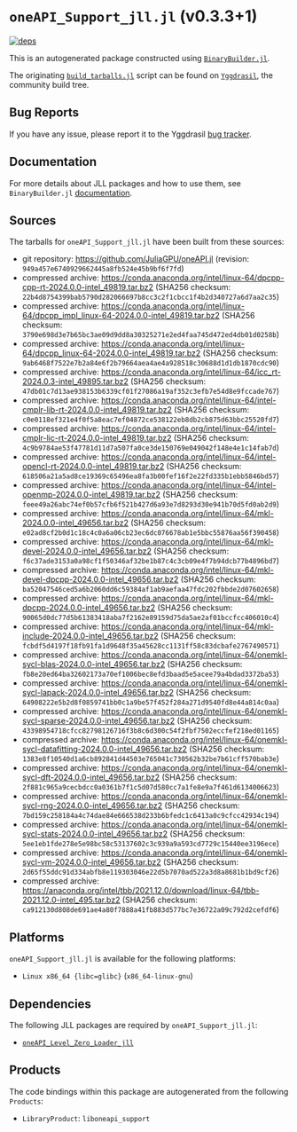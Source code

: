 # `oneAPI_Support_jll.jl` (v0.3.3+1)

[![deps](https://juliahub.com/docs/oneAPI_Support_jll/deps.svg)](https://juliahub.com/ui/Packages/oneAPI_Support_jll/25SX0?page=2)

This is an autogenerated package constructed using [`BinaryBuilder.jl`](https://github.com/JuliaPackaging/BinaryBuilder.jl).

The originating [`build_tarballs.jl`](https://github.com/JuliaPackaging/Yggdrasil/blob/716fc0eec55f1c36a6cb04312ccd4573e6e5cd67/O/oneAPI_Support/build_tarballs.jl) script can be found on [`Yggdrasil`](https://github.com/JuliaPackaging/Yggdrasil/), the community build tree.

## Bug Reports

If you have any issue, please report it to the Yggdrasil [bug tracker](https://github.com/JuliaPackaging/Yggdrasil/issues).

## Documentation

For more details about JLL packages and how to use them, see `BinaryBuilder.jl` [documentation](https://docs.binarybuilder.org/stable/jll/).

## Sources

The tarballs for `oneAPI_Support_jll.jl` have been built from these sources:

* git repository: https://github.com/JuliaGPU/oneAPI.jl (revision: `949a457e6740929662445a8fb524e45b9bf6f7fd`)
* compressed archive: https://conda.anaconda.org/intel/linux-64/dpcpp-cpp-rt-2024.0.0-intel_49819.tar.bz2 (SHA256 checksum: `22b4d8754399bab5790d282066697b8cc3c2f1cbcc1f4b2d340727a6d7aa2c35`)
* compressed archive: https://conda.anaconda.org/intel/linux-64/dpcpp_impl_linux-64-2024.0.0-intel_49819.tar.bz2 (SHA256 checksum: `3790e698d3e7b65bc3ae09d9dd8a30325271e2ed4faa745d472ed4db01d0258b`)
* compressed archive: https://conda.anaconda.org/intel/linux-64/dpcpp_linux-64-2024.0.0-intel_49819.tar.bz2 (SHA256 checksum: `9ab6468f7522e7b2a84e6f2b79664aea4ae4a928518c30688d1d1db1870cdc90`)
* compressed archive: https://conda.anaconda.org/intel/linux-64/icc_rt-2024.0.3-intel_49895.tar.bz2 (SHA256 checksum: `47db01c7d13ae938153b6339cf01f27086a19af352c3efb7e54d8e9fccade767`)
* compressed archive: https://conda.anaconda.org/intel/linux-64/intel-cmplr-lib-rt-2024.0.0-intel_49819.tar.bz2 (SHA256 checksum: `c0e0118ef321e4f0f5a8eac7ef04872ce538122eb8db2cb875d63bbc25520fd7`)
* compressed archive: https://conda.anaconda.org/intel/linux-64/intel-cmplr-lic-rt-2024.0.0-intel_49819.tar.bz2 (SHA256 checksum: `4c9b9784ae53f47781d11d7a507fa0ce3de150769e049042f148e4e1c14fab7d`)
* compressed archive: https://conda.anaconda.org/intel/linux-64/intel-opencl-rt-2024.0.0-intel_49819.tar.bz2 (SHA256 checksum: `618506a21a5ad8ce19369c65496ea8fa3b00fef16f2e22fd335b1ebb5846bd57`)
* compressed archive: https://conda.anaconda.org/intel/linux-64/intel-openmp-2024.0.0-intel_49819.tar.bz2 (SHA256 checksum: `feee49a26abc74ef0b57cfb6f521b427d6a93e7d8293d30e941b70d5fd0ab2d9`)
* compressed archive: https://conda.anaconda.org/intel/linux-64/mkl-2024.0.0-intel_49656.tar.bz2 (SHA256 checksum: `e02ad8cf2b0d1c18c4c0a6a06cb23ec6dc076678ab1e5bbc55876aa56f390458`)
* compressed archive: https://conda.anaconda.org/intel/linux-64/mkl-devel-2024.0.0-intel_49656.tar.bz2 (SHA256 checksum: `f6c37ade3153a0a98cf1f50346af32be1b87c4c3cb09e4f7b94dcb77b4896bd7`)
* compressed archive: https://conda.anaconda.org/intel/linux-64/mkl-devel-dpcpp-2024.0.0-intel_49656.tar.bz2 (SHA256 checksum: `ba52047546ced5a6b2060dd6c59384af1ab9aefaa47fdc202fbbde2d07602658`)
* compressed archive: https://conda.anaconda.org/intel/linux-64/mkl-dpcpp-2024.0.0-intel_49656.tar.bz2 (SHA256 checksum: `90065d0dc77d5b61383418aba7f2162e89159d75da5ae2af01bccfcc406010c4`)
* compressed archive: https://conda.anaconda.org/intel/linux-64/mkl-include-2024.0.0-intel_49656.tar.bz2 (SHA256 checksum: `fcbdf5d4197f18fb91fa1d9648f35a45628cc1131ff58c83dcbafe2767490571`)
* compressed archive: https://conda.anaconda.org/intel/linux-64/onemkl-sycl-blas-2024.0.0-intel_49656.tar.bz2 (SHA256 checksum: `fb8e20ed64ba32602173a70ef1006bec8efd3baad5e5acee79a4bdad3372ba53`)
* compressed archive: https://conda.anaconda.org/intel/linux-64/onemkl-sycl-lapack-2024.0.0-intel_49656.tar.bz2 (SHA256 checksum: `64908222e5b2d8f0859741bb0c1a9be57f452f284a271d9540fd8e44a814c0aa`)
* compressed archive: https://conda.anaconda.org/intel/linux-64/onemkl-sycl-sparse-2024.0.0-intel_49656.tar.bz2 (SHA256 checksum: `43398954718cfcc82798126716f3b8c6d300c54f2fbf7502eccfef218ed01165`)
* compressed archive: https://conda.anaconda.org/intel/linux-64/onemkl-sycl-datafitting-2024.0.0-intel_49656.tar.bz2 (SHA256 checksum: `1383e8f10540d1a6cb892841d44503e765041c730562b32be7b61cff570bab3e`)
* compressed archive: https://conda.anaconda.org/intel/linux-64/onemkl-sycl-dft-2024.0.0-intel_49656.tar.bz2 (SHA256 checksum: `2f881c965a9cecbdcc0a0361b7f1c5d07d580cc7a1fe8e9a7f461d6134006623`)
* compressed archive: https://conda.anaconda.org/intel/linux-64/onemkl-sycl-rng-2024.0.0-intel_49656.tar.bz2 (SHA256 checksum: `7bd159c258184a4c74dae84e666538d233b6bfedc1c6413a0c9cfcc42934c194`)
* compressed archive: https://conda.anaconda.org/intel/linux-64/onemkl-sycl-stats-2024.0.0-intel_49656.tar.bz2 (SHA256 checksum: `5ee1eb1fde278e5e98bc58c53137602c3c939a9a593cd7729c15440ee3196ece`)
* compressed archive: https://conda.anaconda.org/intel/linux-64/onemkl-sycl-vm-2024.0.0-intel_49656.tar.bz2 (SHA256 checksum: `2d65f55ddc91d334abfb8e119303046e22d5b7070ad522a3d8a8681b1bd9cf26`)
* compressed archive: https://anaconda.org/intel/tbb/2021.12.0/download/linux-64/tbb-2021.12.0-intel_495.tar.bz2 (SHA256 checksum: `ca912130d808de691ae4a80f7888a41fb883d577bc7e36722a09c792d2cefdf6`)

## Platforms

`oneAPI_Support_jll.jl` is available for the following platforms:

* `Linux x86_64 {libc=glibc}` (`x86_64-linux-gnu`)

## Dependencies

The following JLL packages are required by `oneAPI_Support_jll.jl`:

* [`oneAPI_Level_Zero_Loader_jll`](https://github.com/JuliaBinaryWrappers/oneAPI_Level_Zero_Loader_jll.jl)

## Products

The code bindings within this package are autogenerated from the following `Products`:

* `LibraryProduct`: `liboneapi_support`
